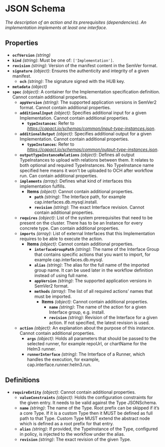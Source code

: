 # JSON Schema

*The description of an action and its prerequisites (dependencies). An implementation implements at least one interface.*

## Properties

- **`ocfVersion`** *(string)*
- **`kind`** *(string)*: Must be one of: `['Implementation']`.
- **`revision`** *(string)*: Version of the manifest content in the SemVer format.
- **`signature`** *(object)*: Ensures the authenticity and integrity of a given manifest.
  - **`och`** *(string)*: The signature signed with the HUB key.
- **`metadata`** *(object)*
- **`spec`** *(object)*: A container for the Implementation specification definition. Cannot contain additional properties.
  - **`appVersion`** *(string)*: The supported application versions in SemVer2 format. Cannot contain additional properties.
  - **`additionalInput`** *(object)*: Specifies additional input for a given Implementation. Cannot contain additional properties.
    - **`typeInstances`**: Refer to *https://capact.io/schemas/common/input-type-instances.json*.
  - **`additionalOutput`** *(object)*: Specifies additional output for a given Implementation. Cannot contain additional properties.
    - **`typeInstances`**: Refer to *https://capact.io/schemas/common/output-type-instances.json*.
  - **`outputTypeInstanceRelations`** *(object)*: Defines all output TypeInstances to upload with relations between them. It relates to both optional and required TypeInstances. No TypeInstance name specified here means it won't be uploaded to OCH after workflow run. Can contain additional properties.
  - **`implements`** *(array)*: Defines what kind of interfaces this implementation fulfills.
    - **Items** *(object)*: Cannot contain additional properties.
      - **`path`** *(string)*: The Interface path, for example cap.interfaces.db.mysql.install.
      - **`revision`** *(string)*: The exact Interface revision. Cannot contain additional properties.
  - **`requires`** *(object)*: List of the system prerequisites that need to be present on the cluster. There has to be an Instance for every concrete type. Can contain additional properties.
  - **`imports`** *(array)*: List of external Interfaces that this Implementation requires to be able to execute the action.
    - **Items** *(object)*: Cannot contain additional properties.
      - **`interfaceGroupPath`** *(string)*: The name of the Interface Group that contains specific actions that you want to import, for example cap.interfaces.db.mysql.
      - **`alias`** *(string)*: The alias for the full name of the imported group name. It can be used later in the workflow definition instead of using full name.
      - **`appVersion`** *(string)*: The supported application versions in SemVer2 format.
      - **`methods`** *(array)*: The list of all required actions’ names that must be imported.
        - **Items** *(object)*: Cannot contain additional properties.
          - **`name`** *(string)*: The name of the action for a given Interface group, e.g. install.
          - **`revision`** *(string)*: Revision of the Interface for a given action. If not specified, the latest revision is used.
  - **`action`** *(object)*: An explanation about the purpose of this instance. Cannot contain additional properties.
    - **`args`** *(object)*: Holds all parameters that should be passed to the selected runner, for example repoUrl, or chartName for the Helm3 runner.
    - **`runnerInterface`** *(string)*: The Interface of a Runner, which handles the execution, for example, cap.interface.runner.helm3.run.
## Definitions

- **`requireEntity`** *(object)*: Cannot contain additional properties.
  - **`valueConstraints`** *(object)*: Holds the configuration constraints for the given entry. It needs to be valid against the Type JSONSchema.
  - **`name`** *(string)*: The name of the Type. Root prefix can be skipped if it’s a core Type. If it is a custom Type then it MUST be defined as full path to that Type. Custom Type MUST extend the abstract node which is defined as a root prefix for that entry.
  - **`alias`** *(string)*: If provided, the TypeInstance of the Type, configured in policy, is injected to the workflow under the alias.
  - **`revision`** *(string)*: The exact revision of the given Type.
